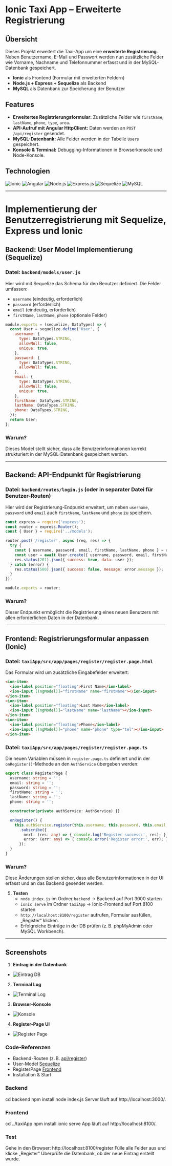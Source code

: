 # Ionic Taxi App – Erweiterte Registrierung

## Übersicht
Dieses Projekt erweitert die Taxi-App um eine **erweiterte Registrierung**. Neben Benutzername, E-Mail und Passwort werden nun zusätzliche Felder wie Vorname, Nachname und Telefonnummer erfasst und in der MySQL-Datenbank gespeichert.  

- **Ionic** als Frontend (Formular mit erweiterten Feldern)  
- **Node.js + Express + Sequelize** als Backend  
- **MySQL** als Datenbank zur Speicherung der Benutzer

## Features
- **Erweitertes Registrierungsformular:** Zusätzliche Felder wie `firstName`, `lastName`, `phone`, `type`, `area`.
- **API-Aufruf mit Angular HttpClient:** Daten werden an `POST /api/register` gesendet.
- **MySQL-Datenbank:** Alle Felder werden in der Tabelle `Users` gespeichert.
- **Konsole & Terminal:** Debugging-Informationen in Browserkonsole und Node-Konsole.

## Technologien
![Ionic](https://img.shields.io/badge/Ionic-6.x-blue?logo=ionic&logoColor=white)
![Angular](https://img.shields.io/badge/Angular-15%2B-red?logo=angular&logoColor=white)
![Node.js](https://img.shields.io/badge/Node.js-14%2B-green?logo=node.js&logoColor=white)
![Express.js](https://img.shields.io/badge/Express-4.x-lightgrey?logo=express&logoColor=white)
![Sequelize](https://img.shields.io/badge/Sequelize-6.x-blue?logo=sequelize&logoColor=white)
![MySQL](https://img.shields.io/badge/MySQL-8.0-orange?logo=mysql&logoColor=white)

---

# Implementierung der Benutzerregistrierung mit Sequelize, Express und Ionic

## Backend: User Model Implementierung (Sequelize)

### **Datei:** `backend/models/user.js`

Hier wird mit Sequelize das Schema für den Benutzer definiert. Die Felder umfassen:
- `username` (eindeutig, erforderlich)
- `password` (erforderlich)
- `email` (eindeutig, erforderlich)
- `firstName`, `lastName`, `phone` (optionale Felder)

```javascript
module.exports = (sequelize, DataTypes) => {
  const User = sequelize.define('User', {
    username: {
      type: DataTypes.STRING,
      allowNull: false,
      unique: true,
    },
    password: {
      type: DataTypes.STRING,
      allowNull: false,
    },
    email: {
      type: DataTypes.STRING,
      allowNull: false,
      unique: true,
    },
    firstName: DataTypes.STRING,
    lastName: DataTypes.STRING,
    phone: DataTypes.STRING,
  });
  return User;
};
```

### **Warum?**
Dieses Model stellt sicher, dass alle Benutzerinformationen korrekt strukturiert in der MySQL-Datenbank gespeichert werden.

---

## Backend: API-Endpunkt für Registrierung

### **Datei:** `backend/routes/login.js` (oder in separater Datei für Benutzer-Routen)

Hier wird der Registrierung-Endpunkt erweitert, um neben `username`, `password` und `email` auch `firstName`, `lastName` und `phone` zu speichern.

```javascript
const express = require('express');
const router = express.Router();
const { User } = require('../models');

router.post('/register', async (req, res) => {
  try {
    const { username, password, email, firstName, lastName, phone } = req.body;
    const user = await User.create({ username, password, email, firstName, lastName, phone });
    res.status(201).json({ success: true, data: user });
  } catch (error) {
    res.status(500).json({ success: false, message: error.message });
  }
});

module.exports = router;
```

### **Warum?**
Dieser Endpunkt ermöglicht die Registrierung eines neuen Benutzers mit allen erforderlichen Daten in der Datenbank.

---

## Frontend: Registrierungsformular anpassen (Ionic)

### **Datei:** `taxiApp/src/app/pages/register/register.page.html`

Das Formular wird um zusätzliche Eingabefelder erweitert:

```html
<ion-item>
  <ion-label position="floating">First Name</ion-label>
  <ion-input [(ngModel)]="firstName" name="firstName"></ion-input>
</ion-item>
<ion-item>
  <ion-label position="floating">Last Name</ion-label>
  <ion-input [(ngModel)]="lastName" name="lastName"></ion-input>
</ion-item>
<ion-item>
  <ion-label position="floating">Phone</ion-label>
  <ion-input [(ngModel)]="phone" name="phone" type="tel"></ion-input>
</ion-item>
```

### **Datei:** `taxiApp/src/app/pages/register/register.page.ts`

Die neuen Variablen müssen in `register.page.ts` definiert und in der `onRegister()`-Methode an den `AuthService` übergeben werden:

```typescript
export class RegisterPage {
  username: string = '';
  email: string = '';
  password: string = '';
  firstName: string = '';
  lastName: string = '';
  phone: string = '';

  constructor(private authService: AuthService) {}

  onRegister() {
    this.authService.register(this.username, this.password, this.email, this.firstName, this.lastName, this.phone)
      .subscribe({
        next: (res: any) => { console.log('Register success:', res); },
        error: (err: any) => { console.error('Register error:', err); }
      });
  }
}
```

### **Warum?**
Diese Änderungen stellen sicher, dass alle Benutzerinformationen in der UI erfasst und an das Backend gesendet werden.



5. **Testen**  
   - `node index.js` im Ordner `backend` → Backend auf Port 3000 starten  
   - `ionic serve` im Ordner `taxiApp` → Ionic-Frontend auf Port 8100 starten  
   - `http://localhost:8100/register` aufrufen, Formular ausfüllen, „Register“ klicken.  
   - Erfolgreiche Einträge in der DB prüfen (z. B. phpMyAdmin oder MySQL Workbench).

---

## Screenshots

1. **Eintrag in der Datenbank**
- ![Eintrag DB](tA_screenshots/Teil_3_Registrierung/eintrag_db3.png)
   
2. **Terminal Log**
- ![Terminal Log](tA_screenshots/Teil_3_Registrierung/ideterminal4.png)

3. **Browser-Konsole**
- ![Konsole](tA_screenshots/Teil_3_Registrierung/konsole2.png)

4. **Register-Page UI**
- ![Register Page](tA_screenshots/Teil_3_Registrierung/register_page1.png)

### Code-Referenzen
- Backend-Routen (z. B. [api/register](https://github.com/dino-2602/newIonicApp/blob/master/taxiApp/src/app/register/register-routing.module.ts))
- User-Model [Sequelize](https://github.com/dino-2602/newIonicApp/blob/master/taxiBackend/models/user.js)
- RegisterPage [Frontend](https://github.com/dino-2602/newIonicApp/blob/master/taxiApp/src/app/register/register.page.html)
- Installation & Start

### Backend
cd backend
npm install
node index.js
Server läuft auf http://localhost:3000/.

### Frontend
cd ../taxiApp
npm install
ionic serve
App läuft auf http://localhost:8100/.

### Test
Gehe in den Browser: http://localhost:8100/register
Fülle alle Felder aus und klicke „Register“
Überprüfe die Datenbank, ob der neue Eintrag erstellt wurde.
